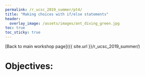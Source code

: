 ```yaml
---
permalink: /r_ucsc_2019_summer/pt4/
title: "Making choices with if/else statements"
header:
  overlay_image: /assets/images/ant_diving_green.jpg
toc: true
toc_sticky: true
---
```


[Back to main workshop page]({{ site.url }}/r_ucsc_2019_summer/)

# Objectives:
